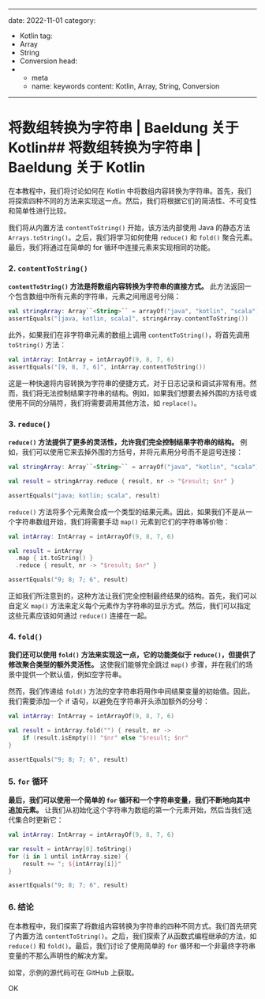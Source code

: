 ---
date: 2022-11-01
category:
  - Kotlin
tag:
  - Array
  - String
  - Conversion
head:
  - - meta
    - name: keywords
      content: Kotlin, Array, String, Conversion
------
# 将数组转换为字符串 | Baeldung 关于 Kotlin## 将数组转换为字符串 | Baeldung 关于 Kotlin

在本教程中，我们将讨论如何在 Kotlin 中将数组内容转换为字符串。首先，我们将探索四种不同的方法来实现这一点。然后，我们将根据它们的简洁性、不可变性和简单性进行比较。

我们将从内置方法 `contentToString()` 开始，该方法内部使用 Java 的静态方法 `Arrays.toString()`。之后，我们将学习如何使用 `reduce()` 和 `fold()` 聚合元素。最后，我们将通过在简单的 for 循环中连接元素来实现相同的功能。

### 2. `contentToString()`
**`contentToString()` 方法是将数组内容转换为字符串的直接方式。** 此方法返回一个包含数组中所有元素的字符串，元素之间用逗号分隔：

```kotlin
val stringArray: Array``<String>`` = arrayOf("java", "kotlin", "scala")
assertEquals("[java, kotlin, scala]", stringArray.contentToString())
```

此外，如果我们在非字符串元素的数组上调用 `contentToString()`，将首先调用 `toString()` 方法：

```kotlin
val intArray: IntArray = intArrayOf(9, 8, 7, 6)
assertEquals("[9, 8, 7, 6]", intArray.contentToString())
```

这是一种快速将内容转换为字符串的便捷方式，对于日志记录和调试非常有用。然而，我们将无法控制结果字符串的结构。例如，如果我们想要去掉外围的方括号或使用不同的分隔符，我们将需要调用其他方法，如 `replace()`。

### 3. `reduce()`
**`reduce()` 方法提供了更多的灵活性，允许我们完全控制结果字符串的结构。** 例如，我们可以使用它来去掉外围的方括号，并将元素用分号而不是逗号连接：

```kotlin
val stringArray: Array``<String>`` = arrayOf("java", "kotlin", "scala")

val result = stringArray.reduce { result, nr -> "$result; $nr" }

assertEquals("java; kotlin; scala", result)
```

`reduce()` 方法将多个元素聚合成一个类型的结果元素。因此，如果我们不是从一个字符串数组开始，我们将需要手动 `map()` 元素到它们的字符串等价物：

```kotlin
val intArray: IntArray = intArrayOf(9, 8, 7, 6)

val result = intArray
  .map { it.toString() }
  .reduce { result, nr -> "$result; $nr" }

assertEquals("9; 8; 7; 6", result)
```

正如我们所注意到的，这种方法让我们完全控制最终结果的结构。首先，我们可以自定义 `map()` 方法来定义每个元素作为字符串的显示方式。然后，我们可以指定这些元素应该如何通过 `reduce()` 连接在一起。

### 4. `fold()`
**我们还可以使用 `fold()` 方法来实现这一点，它的功能类似于 `reduce()`，但提供了修改聚合类型的额外灵活性。** 这使我们能够完全跳过 `map()` 步骤，并在我们的场景中提供一个默认值，例如空字符串。

然而，我们传递给 `fold()` 方法的空字符串将用作中间结果变量的初始值。因此，我们需要添加一个 if 语句，以避免在字符串开头添加额外的分号：

```kotlin
val intArray: IntArray = intArrayOf(9, 8, 7, 6)

val result = intArray.fold("") { result, nr ->
    if (result.isEmpty()) "$nr" else "$result; $nr"
}

assertEquals("9; 8; 7; 6", result)
```

### 5. `for` 循环
**最后，我们可以使用一个简单的 `for` 循环和一个字符串变量，我们不断地向其中追加元素。** 让我们从初始化这个字符串为数组的第一个元素开始，然后当我们迭代集合时更新它：

```kotlin
val intArray: IntArray = intArrayOf(9, 8, 7, 6)

var result = intArray[0].toString()
for (i in 1 until intArray.size) {
    result += "; ${intArray[i]}"
}

assertEquals("9; 8; 7; 6", result)
```

### 6. 结论
在本教程中，我们探索了将数组内容转换为字符串的四种不同方式。我们首先研究了内置方法 `contentToString()`。之后，我们探索了从函数式编程继承的方法，如 `reduce()` 和 `fold()`。最后，我们讨论了使用简单的 `for` 循环和一个非最终字符串变量的不那么声明性的解决方案。

如常，示例的源代码可在 GitHub 上获取。

OK